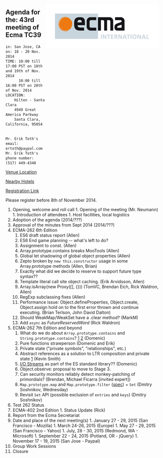 <img src="../images/Ecma_RVB-003.jpg"
     align="right" alt="" />

## Agenda for the: 43rd meeting of Ecma TC39

    in: San Jose, CA
    on: 18 - 20 Nov. 2014
    TIME: 10:00 till 17:00 PST on 18th and 19th of Nov. 2014
          10:00 till 16:00 PST on 20th of Nov. 2014
    LOCATION:
        Hilton - Santa Clara
        4949 Great America Parkway
        Santa Clara, California, 95054


    Mr. Erik Toth's email: ertoth@paypal.com
    Mr. Erik Toth's phone number: (517) 449-4340

[Venue Location](https://www.google.com/maps/place/Hilton+Santa+Clara,+4949+Great+America+Pkwy,+Santa+Clara,+CA+95054/@37.402573,-121.976774,17z/data=!4m2!3m1!1s0x808fc9cedb6577cb:0xdcbbceebfc958cab)

[Nearby Hotels](https://www.google.com/maps/search/Hotels+Near+Hilton+Santa+Clara/@37.402573,-121.976774,15z/data=!3m1!4b1)

[Registration Link](https://ecma.doodle.com/4vzhs9yc9s3aywnp)

Please register before 8th of November 2014.

  1. Opening, welcome and roll call
    1. Opening of the meeting (Mr. Neumann)
    1. Introduction of attendees
    1. Host facilities, local logistics
  1. Adoption of the agenda (2014/???)
  1. Approval of the minutes from Sept 2014 (2014/???)
  1. ECMA-262 6th Edition
     1. ES6 draft status report (Allen)
     2. ES6 End game planning -- what's left to do?
     1. Assignment to const. (Allen)
     1. Array.prototype.contains breaks MooTools (Allen)
     1. Global let shadowing of global object properties (Allen)
     1. Zepto broken by `new this.constructor` usage in some Array.prototype methods (Allen, Brian)
     2. Exactly what did we decide to reserve to support future type syntax??
     1. Template literal call site object caching. (Erik Arvidsson, Allen)
     1. Array.isArray(new Proxy([], {})) (TomVC, Brendan Eich, Rick Waldron, Allen)
     2. RegExp subclassing fixes (Allen)
     1. Performance issue: Object.defineProperties, Object.create, Object.assign hold on to the first error thrown and continue executing. (Brian Terlson, John David Dalton)
     1. Should WeakMap/WeakSet have a .clear method? (MarkM)
     1. Add `async` as _FutureReservedWord_ (Rick Waldron)
  1. ECMA-262 7th Edition and beyond
     1. What do we do about `Array.prototype.contains` and `String.prototype.contains`? [1](https://esdiscuss.org/topic/having-a-non-enumerable-array-prototype-contains-may-not-be-web-compatible) [2](https://esdiscuss.org/topic/array-prototype-contains-solutions) (Domenic)
     1. Pure functions strawperson (Domenic and Erik)
     1. Private state ("private symbols", "relationships", etc.)
     1. Abstract references as a solution to LTR composition and private state [1](https://github.com/zenparsing/es-abstract-refs) (Kevin Smith)
     1. [I/O Streams](https://streams.spec.whatwg.org/) as part of the ES standard library?? (Domenic)
     1. Object.observe: proposal to move to Stage 3.
     1. Can security monitors reliably detect monkey-patching of primordials? (Brendan, Michael Ficarra [invited expert])
     1. `Map.prototype.map` and `Map.prototype.filter` ([spec](https://gist.github.com/DmitrySoshnikov/a218700746b2d7a7d2c8)) + `Set` (Dmitry Soshnikov, Wednesday)
     1. Revisit `Set` API (possible exclusion of `entries` and `keys`) (Dmitry Soshnikov)
  1. Test 262 Status
  1. ECMA-402 2nd Edition
    1. Status Update (Rick)
  1. Report from the Ecma Secretariat
  1. Date and place of the next meeting(s)
    1. January 27 - 29, 2015 (San Francisco - Mozilla)
    1. March 24-26, 2015 (Europe)
    1. May 27 - 29, 2015 (San Francisco - Yahoo)
    1. July, 28 - 30, 2015 (Redmond, WA - Microsoft)
    1. September 22 - 24, 2015 (Potland, OR - jQuery)
    1. November 17 - 19, 2015 (San Jose - Paypal)
  1.  Group Work Sessions
  1.  Closure
